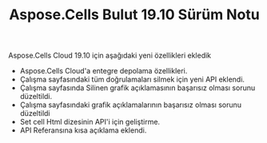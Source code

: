 ﻿---
title: Aspose.Cells Bulut 19.10 Sürüm Notu
second_title: Aspose.Cells Cloud Documen
type: docs
url: /tr/aspose-cells-cloud-19-10-release-notes/
description: Aspose.Cells Bulut, oluşturma, dönüştürme, birleştirme, bölme, korumalı, iç nesne işlemi vb. için Excel'i destekler
weight: 30
---
Aspose.Cells Cloud 19.10 için aşağıdaki yeni özellikleri ekledik

- Aspose.Cells Cloud'a entegre depolama özellikleri.
- Çalışma sayfasındaki tüm doğrulamaları silmek için yeni API eklendi.
- Çalışma sayfasında Silinen grafik açıklamasının başarısız olması sorunu düzeltildi.
- Çalışma sayfasındaki grafik açıklamalarının başarısız olması sorunu düzeltildi
- Set cell Html dizesinin API'i için geliştirme.
- API Referansına kısa açıklama eklendi.
